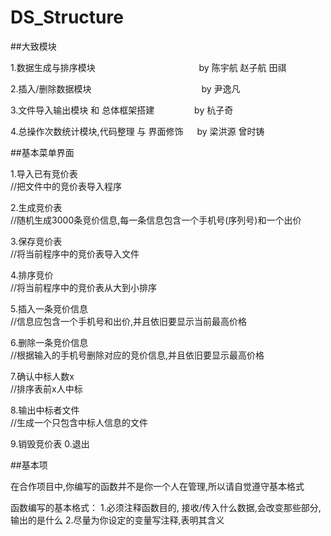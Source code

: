 # DS_Structure


##大致模块

1.数据生成与排序模块　　　　　　　　 　　 　
by 陈宇航 赵子航 田祺

2.插入/删除数据模块　　　　　　　　　　　 　
by 尹逸凡

3.文件导入输出模块 和 总体框架搭建　　  　　
by 杭子奇

4.总操作次数统计模块,代码整理 与 界面修饰 　
by 梁洪源 曾时铸

##基本菜单界面

1.导入已有竞价表             
//把文件中的竞价表导入程序

2.生成竞价表                
//随机生成3000条竞价信息,每一条信息包含一个手机号(序列号)和一个出价

3.保存竞价表                
//将当前程序中的竞价表导入文件

4.排序竞价                  
//将当前程序中的竞价表从大到小排序

5.插入一条竞价信息           
//信息应包含一个手机号和出价,并且依旧要显示当前最高价格

6.删除一条竞价信息           
//根据输入的手机号删除对应的竞价信息,并且依旧要显示最高价格

7.确认中标人数x              
//排序表前x人中标

8.输出中标者文件             
//生成一个只包含中标人信息的文件

9.销毁竞价表
0.退出

##基本项

在合作项目中,你编写的函数并不是你一个人在管理,所以请自觉遵守基本格式

函数编写的基本格式：
1.必须注释函数目的, 接收/传入什么数据,会改变那些部分,输出的是什么
2.尽量为你设定的变量写注释,表明其含义